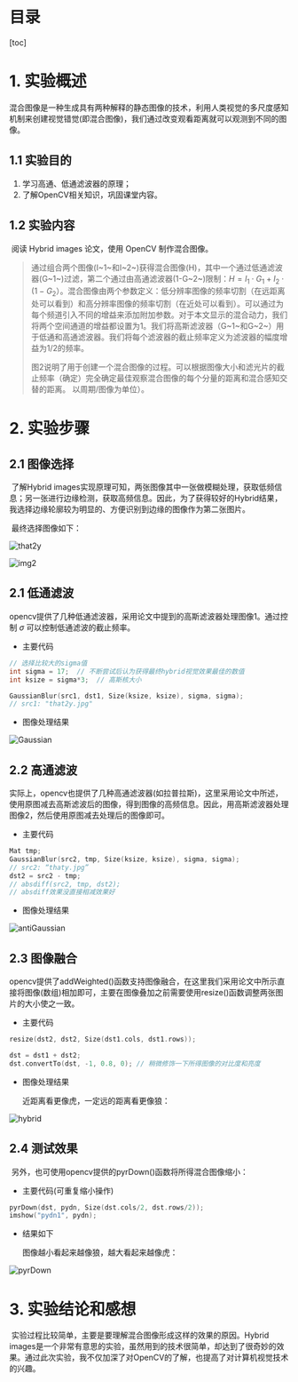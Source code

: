 <h1>目录</h1>

[toc]

# 1. 实验概述



​		混合图像是一种生成具有两种解释的静态图像的技术，利用人类视觉的多尺度感知机制来创建视觉错觉(即混合图像)，我们通过改变观看距离就可以观测到不同的图像。



##  1.1 实验目的

1. 学习高通、低通滤波器的原理；
2. 了解OpenCV相关知识，巩固课堂内容。



## 1.2 实验内容

​		阅读 Hybrid images 论文，使用 OpenCV 制作混合图像。

> ​	通过组合两个图像(I~1~和I~2~)获得混合图像(H)，其中一个通过低通滤波器(G~1~)过滤，第二个通过由高通滤波器(1-G~2~)限制：$H = I_1 \cdot G_1 + I_2 \cdot (1-G_2）$。混合图像由两个参数定义：低分辨率图像的频率切割（在远距离处可以看到）和高分辨率图像的频率切割（在近处可以看到）。可以通过为每个频道引入不同的增益来添加附加参数。对于本文显示的混合动力，我们将两个空间通道的增益都设置为1。我们将高斯滤波器（G~1~和G~2~）用于低通和高通滤波器。我们将每个滤波器的截止频率定义为滤波器的幅度增益为1/2的频率。
>
> ​	图2说明了用于创建一个混合图像的过程。可以根据图像大小和滤光片的截止频率（确定）完全确定最佳观察混合图像的每个分量的距离和混合感知交替的距离。 以周期/图像为单位）。

# 2. 实验步骤



## 2.1 图像选择

​		了解Hybrid images实现原理可知，两张图像其中一张做模糊处理，获取低频信息；另一张进行边缘检测，获取高频信息。因此，为了获得较好的Hybrid结果，我选择边缘轮廓较为明显的、方便识别到边缘的图像作为第二张图片。

​		最终选择图像如下：

![that2y](imgs/that2y.jpg)

![img2](imgs/thaty.jpg)

## 2.1 低通滤波

​		opencv提供了几种低通滤波器，采用论文中提到的高斯滤波器处理图像1。通过控制 $\sigma$ 可以控制低通滤波的截止频率。

* 主要代码

```c++
// 选择比较大的sigma值
int sigma = 17;  // 不断尝试后认为获得最终hybrid视觉效果最佳的数值
int ksize = sigma*3;  // 高斯核大小

GaussianBlur(src1, dst1, Size(ksize, ksize), sigma, sigma);
// src1: "that2y.jpg"
```

* 图像处理结果

![Gaussian](imgs/Gaussian.jpg)



## 2.2 高通滤波

​		实际上，opencv也提供了几种高通滤波器(如拉普拉斯)，这里采用论文中所述，使用原图减去高斯滤波后的图像，得到图像的高频信息。因此，用高斯滤波器处理图像2，然后使用原图减去处理后的图像即可。

* 主要代码

```c++
Mat tmp;
GaussianBlur(src2, tmp, Size(ksize, ksize), sigma, sigma);
// src2: “thaty.jpg”
dst2 = src2 - tmp;
// absdiff(src2, tmp, dst2);
// absdiff效果没直接相减效果好
```

* 图像处理结果

![antiGaussian](imgs/antiGaussian.jpg)



## 2.3 图像融合

​		opencv提供了addWeighted()函数支持图像融合，在这里我们采用论文中所示直接将图像(数组)相加即可，主要在图像叠加之前需要使用resize()函数调整两张图片的大小使之一致。

* 主要代码

```c++
resize(dst2, dst2, Size(dst1.cols, dst1.rows));

dst = dst1 + dst2;
dst.convertTo(dst, -1, 0.8, 0); // 稍微修饰一下所得图像的对比度和亮度
```

* 图像处理结果

  近距离看更像虎，一定远的距离看更像狼：

![hybrid](imgs/hybrid.jpg)



## 2.4 测试效果

​		另外，也可使用opencv提供的pyrDown()函数将所得混合图像缩小：

* 主要代码(可重复缩小操作)

```c++
pyrDown(dst, pydn, Size(dst.cols/2, dst.rows/2));
imshow("pydn1", pydn);
```

* 结果如下

  图像越小看起来越像狼，越大看起来越像虎：

![pyrDown](imgs/image-20200426213603978.png)



# 3. 实验结论和感想

​		实验过程比较简单，主要是要理解混合图像形成这样的效果的原因。Hybrid images是一个非常有意思的实验，虽然用到的技术很简单，却达到了很奇妙的效果。通过此次实验，我不仅加深了对OpenCV的了解，也提高了对计算机视觉技术的兴趣。